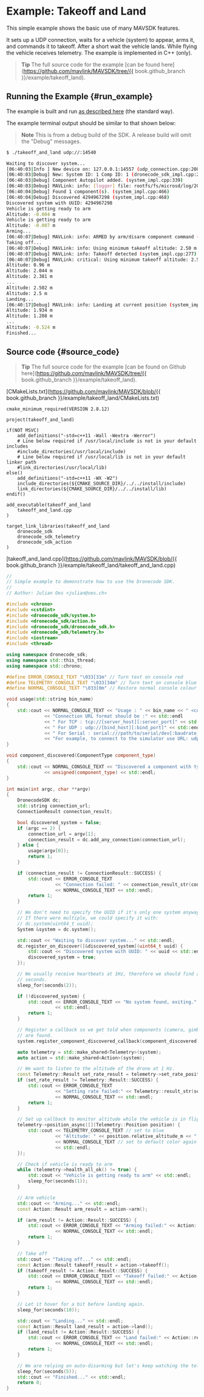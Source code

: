 # Example: Takeoff and Land

This simple example shows the basic use of many MAVSDK features. 

It sets up a UDP connection, waits for a vehicle (system) to appear, arms it, and commands it to takeoff.
After a short wait the vehicle lands. 
While flying the vehicle receives telemetry. The example is implemented in C++ (only).

> **Tip** The full source code for the example [can be found here](https://github.com/mavlink/MAVSDK/tree/{{ book.github_branch }}/example/takeoff_land).

## Running the Example {#run_example}

The example is built and run [as described here](../examples/README.md#trying_the_examples) (the standard way).

The example terminal output should be similar to that shown below:

> **Note** This is from a debug build of the SDK. 
  A release build will omit the "Debug" messages.

```sh
$ ./takeoff_and_land udp://:14540
```
```sh
Waiting to discover system...
[06:40:03|Info ] New device on: 127.0.0.1:14557 (udp_connection.cpp:208)
[06:40:03|Debug] New: System ID: 1 Comp ID: 1 (dronecode_sdk_impl.cpp:292)
[06:40:03|Debug] Component Autopilot added. (system_impl.cpp:339)
[06:40:03|Debug] MAVLink: info: [logger] file: rootfs/fs/microsd/log/2018-07-09/0 (system_impl.cpp:277)
[06:40:04|Debug] Found 1 component(s). (system_impl.cpp:466)
[06:40:04|Debug] Discovered 4294967298 (system_impl.cpp:468)
Discovered system with UUID: 4294967298
Vehicle is getting ready to arm
Altitude: -0.004 m
Vehicle is getting ready to arm
Altitude: -0.007 m
Arming...
[06:40:07|Debug] MAVLink: info: ARMED by arm/disarm component command (system_impl.cpp:277)
Taking off...
[06:40:07|Debug] MAVLink: info: Using minimum takeoff altitude: 2.50 m (system_impl.cpp:277)
[06:40:07|Debug] MAVLink: info: Takeoff detected (system_impl.cpp:277)
[06:40:07|Debug] MAVLink: critical: Using minimum takeoff altitude: 2.50 m (system_impl.cpp:277)
Altitude: 0.96 m
Altitude: 2.044 m
Altitude: 2.381 m
...
Altitude: 2.502 m
Altitude: 2.5 m
Landing...
[06:40:17|Debug] MAVLink: info: Landing at current position (system_impl.cpp:277)
Altitude: 1.934 m
Altitude: 1.208 m
...
Altitude: -0.524 m
Finished...
```


## Source code {#source_code}

> **Tip** The full source code for the example [can be found on Github here](https://github.com/mavlink/MAVSDK/tree/{{ book.github_branch }}/example/takeoff_land).

[CMakeLists.txt](https://github.com/mavlink/MAVSDK/blob/{{ book.github_branch }}/example/takeoff_land/CMakeLists.txt)

```make
cmake_minimum_required(VERSION 2.8.12)

project(takeoff_and_land)

if(NOT MSVC)
    add_definitions("-std=c++11 -Wall -Wextra -Werror")
    # Line below required if /usr/local/include is not in your default includes
    #include_directories(/usr/local/include)
    # Line below required if /usr/local/lib is not in your default linker path
    #link_directories(/usr/local/lib)
else()
    add_definitions("-std=c++11 -WX -W2")
    include_directories(${CMAKE_SOURCE_DIR}/../../install/include)
    link_directories(${CMAKE_SOURCE_DIR}/../../install/lib)
endif()

add_executable(takeoff_and_land
    takeoff_and_land.cpp
)

target_link_libraries(takeoff_and_land
    dronecode_sdk
    dronecode_sdk_telemetry
    dronecode_sdk_action
)
```

[takeoff_and_land.cpp](https://github.com/mavlink/MAVSDK/blob/{{ book.github_branch }}/example/takeoff_land/takeoff_and_land.cpp)
```cpp
//
// Simple example to demonstrate how to use the Dronecode SDK.
//
// Author: Julian Oes <julian@oes.ch>

#include <chrono>
#include <cstdint>
#include <dronecode_sdk/system.h>
#include <dronecode_sdk/action.h>
#include <dronecode_sdk/dronecode_sdk.h>
#include <dronecode_sdk/telemetry.h>
#include <iostream>
#include <thread>

using namespace dronecode_sdk;
using namespace std::this_thread;
using namespace std::chrono;

#define ERROR_CONSOLE_TEXT "\033[31m" // Turn text on console red
#define TELEMETRY_CONSOLE_TEXT "\033[34m" // Turn text on console blue
#define NORMAL_CONSOLE_TEXT "\033[0m" // Restore normal console colour

void usage(std::string bin_name)
{
    std::cout << NORMAL_CONSOLE_TEXT << "Usage : " << bin_name << " <connection_url>" << std::endl
              << "Connection URL format should be :" << std::endl
              << " For TCP : tcp://[server_host][:server_port]" << std::endl
              << " For UDP : udp://[bind_host][:bind_port]" << std::endl
              << " For Serial : serial:///path/to/serial/dev[:baudrate]" << std::endl
              << "For example, to connect to the simulator use URL: udp://:14540" << std::endl;
}

void component_discovered(ComponentType component_type)
{
    std::cout << NORMAL_CONSOLE_TEXT << "Discovered a component with type "
              << unsigned(component_type) << std::endl;
}

int main(int argc, char **argv)
{
    DronecodeSDK dc;
    std::string connection_url;
    ConnectionResult connection_result;

    bool discovered_system = false;
    if (argc == 2) {
        connection_url = argv[1];
        connection_result = dc.add_any_connection(connection_url);
    } else {
        usage(argv[0]);
        return 1;
    }

    if (connection_result != ConnectionResult::SUCCESS) {
        std::cout << ERROR_CONSOLE_TEXT
                  << "Connection failed: " << connection_result_str(connection_result)
                  << NORMAL_CONSOLE_TEXT << std::endl;
        return 1;
    }

    // We don't need to specify the UUID if it's only one system anyway.
    // If there were multiple, we could specify it with:
    // dc.system(uint64_t uuid);
    System &system = dc.system();

    std::cout << "Waiting to discover system..." << std::endl;
    dc.register_on_discover([&discovered_system](uint64_t uuid) {
        std::cout << "Discovered system with UUID: " << uuid << std::endl;
        discovered_system = true;
    });

    // We usually receive heartbeats at 1Hz, therefore we should find a system after around 2
    // seconds.
    sleep_for(seconds(2));

    if (!discovered_system) {
        std::cout << ERROR_CONSOLE_TEXT << "No system found, exiting." << NORMAL_CONSOLE_TEXT
                  << std::endl;
        return 1;
    }

    // Register a callback so we get told when components (camera, gimbal) etc
    // are found.
    system.register_component_discovered_callback(component_discovered);

    auto telemetry = std::make_shared<Telemetry>(system);
    auto action = std::make_shared<Action>(system);

    // We want to listen to the altitude of the drone at 1 Hz.
    const Telemetry::Result set_rate_result = telemetry->set_rate_position(1.0);
    if (set_rate_result != Telemetry::Result::SUCCESS) {
        std::cout << ERROR_CONSOLE_TEXT
                  << "Setting rate failed:" << Telemetry::result_str(set_rate_result)
                  << NORMAL_CONSOLE_TEXT << std::endl;
        return 1;
    }

    // Set up callback to monitor altitude while the vehicle is in flight
    telemetry->position_async([](Telemetry::Position position) {
        std::cout << TELEMETRY_CONSOLE_TEXT // set to blue
                  << "Altitude: " << position.relative_altitude_m << " m"
                  << NORMAL_CONSOLE_TEXT // set to default color again
                  << std::endl;
    });

    // Check if vehicle is ready to arm
    while (telemetry->health_all_ok() != true) {
        std::cout << "Vehicle is getting ready to arm" << std::endl;
        sleep_for(seconds(1));
    }

    // Arm vehicle
    std::cout << "Arming..." << std::endl;
    const Action::Result arm_result = action->arm();

    if (arm_result != Action::Result::SUCCESS) {
        std::cout << ERROR_CONSOLE_TEXT << "Arming failed:" << Action::result_str(arm_result)
                  << NORMAL_CONSOLE_TEXT << std::endl;
        return 1;
    }

    // Take off
    std::cout << "Taking off..." << std::endl;
    const Action::Result takeoff_result = action->takeoff();
    if (takeoff_result != Action::Result::SUCCESS) {
        std::cout << ERROR_CONSOLE_TEXT << "Takeoff failed:" << Action::result_str(takeoff_result)
                  << NORMAL_CONSOLE_TEXT << std::endl;
        return 1;
    }

    // Let it hover for a bit before landing again.
    sleep_for(seconds(10));

    std::cout << "Landing..." << std::endl;
    const Action::Result land_result = action->land();
    if (land_result != Action::Result::SUCCESS) {
        std::cout << ERROR_CONSOLE_TEXT << "Land failed:" << Action::result_str(land_result)
                  << NORMAL_CONSOLE_TEXT << std::endl;
        return 1;
    }

    // We are relying on auto-disarming but let's keep watching the telemetry for a bit longer.
    sleep_for(seconds(5));
    std::cout << "Finished..." << std::endl;
    return 0;
}
```

